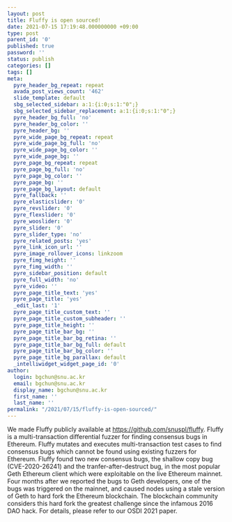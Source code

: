 ```yaml
---
layout: post
title: Fluffy is open sourced!
date: 2021-07-15 17:19:48.000000000 +09:00
type: post
parent_id: '0'
published: true
password: ''
status: publish
categories: []
tags: []
meta:
  pyre_header_bg_repeat: repeat
  avada_post_views_count: '462'
  slide_template: default
  sbg_selected_sidebar: a:1:{i:0;s:1:"0";}
  sbg_selected_sidebar_replacement: a:1:{i:0;s:1:"0";}
  pyre_header_bg_full: 'no'
  pyre_header_bg_color: ''
  pyre_header_bg: ''
  pyre_wide_page_bg_repeat: repeat
  pyre_wide_page_bg_full: 'no'
  pyre_wide_page_bg_color: ''
  pyre_wide_page_bg: ''
  pyre_page_bg_repeat: repeat
  pyre_page_bg_full: 'no'
  pyre_page_bg_color: ''
  pyre_page_bg: ''
  pyre_page_bg_layout: default
  pyre_fallback: ''
  pyre_elasticslider: '0'
  pyre_revslider: '0'
  pyre_flexslider: '0'
  pyre_wooslider: '0'
  pyre_slider: '0'
  pyre_slider_type: 'no'
  pyre_related_posts: 'yes'
  pyre_link_icon_url: ''
  pyre_image_rollover_icons: linkzoom
  pyre_fimg_height: ''
  pyre_fimg_width: ''
  pyre_sidebar_position: default
  pyre_full_width: 'no'
  pyre_video: ''
  pyre_page_title_text: 'yes'
  pyre_page_title: 'yes'
  _edit_last: '1'
  pyre_page_title_custom_text: ''
  pyre_page_title_custom_subheader: ''
  pyre_page_title_height: ''
  pyre_page_title_bar_bg: ''
  pyre_page_title_bar_bg_retina: ''
  pyre_page_title_bar_bg_full: default
  pyre_page_title_bar_bg_color: ''
  pyre_page_title_bg_parallax: default
  _intelliwidget_widget_page_id: '0'
author:
  login: bgchun@snu.ac.kr
  email: bgchun@snu.ac.kr
  display_name: bgchun@snu.ac.kr
  first_name: ''
  last_name: ''
permalink: "/2021/07/15/fluffy-is-open-sourced/"
---
```

<p>We made Fluffy publicly available at <a href="https://github.com/snuspl/fluffy">https://github.com/snuspl/fluffy</a>. Fluffy is a multi-transaction differential fuzzer for finding consensus bugs in Ethereum. Fluffy mutates and executes multi-transaction test cases to find consensus bugs which cannot be found using existing fuzzers for Ethereum. Fluffy found two new consensus bugs, the shallow copy bug (CVE-2020-26241) and the tranfer-after-destruct bug, in the most popular Geth Ethereum client which were exploitable on the live Ethereum mainnet. Four months after we reported the bugs to Geth developers, one of the bugs was triggered on the mainnet, and caused nodes using a stale version of Geth to hard fork the Ethereum blockchain. The blockchain community considers this hard fork the greatest challenge since the infamous 2016 DAO hack. For details, please refer to our OSDI 2021 paper.</p>
